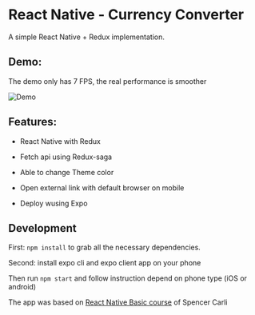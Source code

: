 # React Native - Currency Converter

A simple React Native + Redux implementation.

## Demo:

The demo only has 7 FPS, the real performance is smoother

![Demo](./demo/demo.gif)

## Features:

* React Native with Redux

* Fetch api using Redux-saga

* Able to change Theme color

* Open external link with default browser on mobile

* Deploy wusing Expo


## Development

First: `npm install` to grab all the necessary dependencies.

Second: install expo cli and expo client app on your phone

Then run `npm start` and follow instruction depend on phone type (iOS or android)

The app was based on [React Native Basic course](https://learn.handlebarlabs.com/p/react-native-basics-build-a-currency-converter) of Spencer Carli

